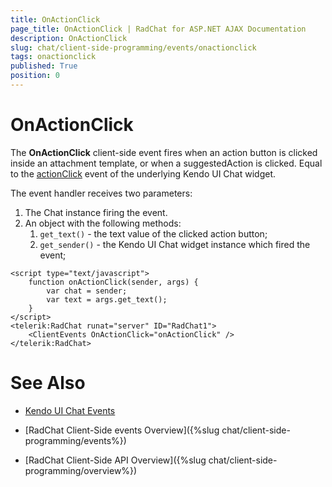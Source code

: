 ```yaml
---
title: OnActionClick
page_title: OnActionClick | RadChat for ASP.NET AJAX Documentation
description: OnActionClick
slug: chat/client-side-programming/events/onactionclick
tags: onactionclick
published: True
position: 0
---
```


# OnActionClick


The **OnActionClick** client-side event fires when an action button is clicked inside an attachment template, or when a suggestedAction is clicked. Equal to the [actionClick](https://docs.telerik.com/kendo-ui/api/javascript/ui/chat/events/actionclick) event of the underlying Kendo UI Chat widget.

The event handler receives two parameters:

1. The Chat instance firing the event.
2. An object with the following methods:
    1. `get_text()` - the text value of the clicked action button;
    2. `get_sender()` - the Kendo UI Chat widget instance which fired the event; 

````ASPNET
<script type="text/javascript">
    function оnActionClick(sender, args) {
        var chat = sender;
        var text = args.get_text();
    }
</script>
<telerik:RadChat runat="server" ID="RadChat1">
    <ClientEvents OnActionClick="оnActionClick" />
</telerik:RadChat>
````

# See Also

 * [Kendo UI Chat Events](https://docs.telerik.com/kendo-ui/api/javascript/ui/chat#events)

 * [RadChat Client-Side events Overview]({%slug chat/client-side-programming/events%})

 * [RadChat Client-Side API Overview]({%slug chat/client-side-programming/overview%})

